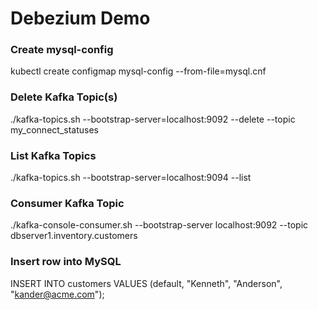 # Debezium Demo 


### Create mysql-config
kubectl create configmap mysql-config --from-file=mysql.cnf

### Delete Kafka Topic(s)
./kafka-topics.sh --bootstrap-server=localhost:9092 --delete --topic my_connect_statuses

### List Kafka Topics
./kafka-topics.sh --bootstrap-server=localhost:9094 --list

### Consumer Kafka Topic
./kafka-console-consumer.sh  --bootstrap-server localhost:9092 --topic dbserver1.inventory.customers

### Insert row into MySQL
INSERT INTO customers VALUES (default, "Kenneth", "Anderson", "kander@acme.com");

